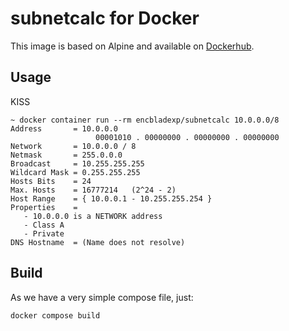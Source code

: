 # subnetcalc for Docker

This image is based on Alpine and available on
[Dockerhub](https://hub.docker.com/r/encbladexp/subnetcalc).

## Usage

KISS

    ~ docker container run --rm encbladexp/subnetcalc 10.0.0.0/8
    Address       = 10.0.0.0
                       00001010 . 00000000 . 00000000 . 00000000
    Network       = 10.0.0.0 / 8
    Netmask       = 255.0.0.0
    Broadcast     = 10.255.255.255
    Wildcard Mask = 0.255.255.255
    Hosts Bits    = 24
    Max. Hosts    = 16777214   (2^24 - 2)
    Host Range    = { 10.0.0.1 - 10.255.255.254 }
    Properties    =
       - 10.0.0.0 is a NETWORK address
       - Class A
       - Private
    DNS Hostname  = (Name does not resolve)

## Build

As we have a very simple compose file, just:

    docker compose build
